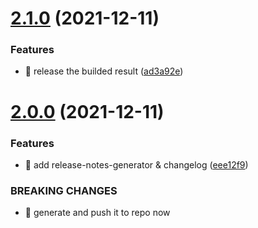 # [2.1.0](https://github.com/ShroXd/typescript-star-platinum/compare/v2.0.0...v2.1.0) (2021-12-11)


### Features

* 🎸 release the builded result ([ad3a92e](https://github.com/ShroXd/typescript-star-platinum/commit/ad3a92ea8ef2fd539660b5e95546a5c6d4734c1a))

# [2.0.0](https://github.com/ShroXd/typescript-star-platinum/compare/v1.0.1...v2.0.0) (2021-12-11)


### Features

* 🎸 add release-notes-generator & changelog ([eee12f9](https://github.com/ShroXd/typescript-star-platinum/commit/eee12f9269a86a187c52855001d9b1ccbdc4c860))


### BREAKING CHANGES

* 🧨 generate and push it to repo now
